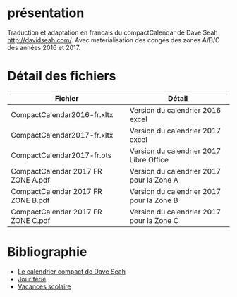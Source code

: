# présentation
Traduction et adaptation en francais du compactCalendar de Dave Seah http://davidseah.com/. 
Avec materialisation des congés des zones A/B/C des années 2016 et 2017.

# Détail des fichiers

Fichier | Détail
------------ | -------------
CompactCalendar2016-fr.xltx			| Version du calendrier 2016 excel
CompactCalendar2017-fr.xltx			| Version du calendrier 2017 excel
CompactCalendar2017-fr.ots			| Version du calendrier 2017 Libre Office
CompactCalendar 2017 FR ZONE A.pdf	| Version du calendrier 2017 pour la Zone A
CompactCalendar 2017 FR ZONE B.pdf	| Version du calendrier 2017 pour la Zone B
CompactCalendar 2017 FR ZONE C.pdf	| Version du calendrier 2017 pour la Zone C

# Bibliographie
* [Le calendrier compact de Dave Seah](http://davidseah.com/node/compact-calendar/)
* [Jour férié](https://www.joursferies.fr/)
* [Vacances scolaire](http://www.education.gouv.fr/cid87910/calendrier-scolaire-pour-les-annees-2015-2016-2016-2017-2017-2018.html)